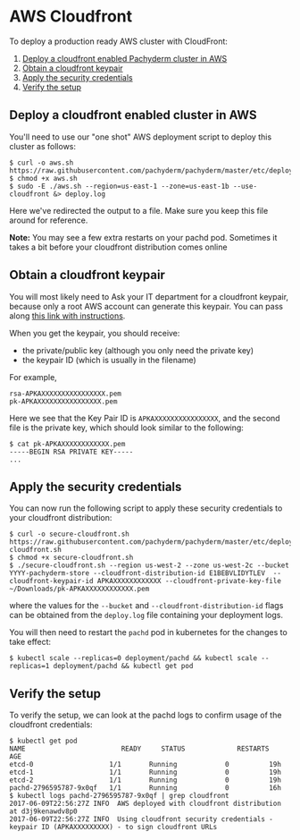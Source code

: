 # AWS Cloudfront

To deploy a production ready AWS cluster with CloudFront:

1. [Deploy a cloudfront enabled Pachyderm cluster in AWS](#deploy-a-cloudfront-enabled-cluster-in-aws)
2. [Obtain a cloudfront keypair](#obtain-a-cloudfront-keypair)
3. [Apply the security credentials](#apply-the-security-credentials)
4. [Verify the setup](#verify-the-setup)

## Deploy a cloudfront enabled cluster in AWS

  You'll need to use our "one shot" AWS deployment script to deploy this cluster as follows:

  ```
  $ curl -o aws.sh https://raw.githubusercontent.com/pachyderm/pachyderm/master/etc/deploy/aws.sh
  $ chmod +x aws.sh
  $ sudo -E ./aws.sh --region=us-east-1 --zone=us-east-1b --use-cloudfront &> deploy.log
  ```

  Here we've redirected the output to a file. Make sure you keep this file around for reference.

  **Note:** You may see a few extra restarts on your pachd pod. Sometimes it takes a bit before your cloudfront distribution comes online

## Obtain a cloudfront keypair

  You will most likely need to Ask your IT department for a cloudfront keypair, because only a root AWS account can generate this keypair. You can pass along [this link with instructions](http://docs.aws.amazon.com/AmazonCloudFront/latest/DeveloperGuide/private-content-trusted-signers.html#private-content-creating-cloudfront-key-pairs).

  When you get the keypair, you should receive:

  - the private/public key (although you only need the private key)
  - the keypair ID (which is usually in the filename)

  For example,

  ```
  rsa-APKAXXXXXXXXXXXXXXXX.pem
  pk-APKAXXXXXXXXXXXXXXXX.pem
  ```

  Here we see that the Key Pair ID is `APKAXXXXXXXXXXXXXXXX`, and the second file is the private key, which should look similar to the following:

  ```
  $ cat pk-APKAXXXXXXXXXXXX.pem
  -----BEGIN RSA PRIVATE KEY-----
  ...
  ```

## Apply the security credentials

  You can now run the following script to apply these security credentials to your cloudfront distribution:

  ```
  $ curl -o secure-cloudfront.sh https://raw.githubusercontent.com/pachyderm/pachyderm/master/etc/deploy/cloudfront/secure-cloudfront.sh
  $ chmod +x secure-cloudfront.sh
  $ ./secure-cloudfront.sh --region us-west-2 --zone us-west-2c --bucket YYYY-pachyderm-store --cloudfront-distribution-id E1BEBVLIDYTLEV  --cloudfront-keypair-id APKAXXXXXXXXXXXX --cloudfront-private-key-file ~/Downloads/pk-APKAXXXXXXXXXXXX.pem 
  ```

  where the values for the `--bucket` and `--cloudfront-distribution-id` flags can be obtained from the `deploy.log` file containing your deployment logs.

  You will then need to restart the `pachd` pod in kubernetes for the changes to take effect:

  ```
  $ kubectl scale --replicas=0 deployment/pachd && kubectl scale --replicas=1 deployment/pachd && kubectl get pod
  ```

## Verify the setup

  To verify the setup, we can look at the pachd logs to confirm usage of the cloudfront credentials:

  ```
  $ kubectl get pod
  NAME                        READY     STATUS             RESTARTS   AGE
  etcd-0                   1/1       Running            0          19h
  etcd-1                   1/1       Running            0          19h
  etcd-2                   1/1       Running            0          19h
  pachd-2796595787-9x0qf   1/1       Running            0          16h
  $ kubectl logs pachd-2796595787-9x0qf | grep cloudfront
  2017-06-09T22:56:27Z INFO  AWS deployed with cloudfront distribution at d3j9kenawdv8p0
  2017-06-09T22:56:27Z INFO  Using cloudfront security credentials - keypair ID (APKAXXXXXXXXX) - to sign cloudfront URLs
  ```

